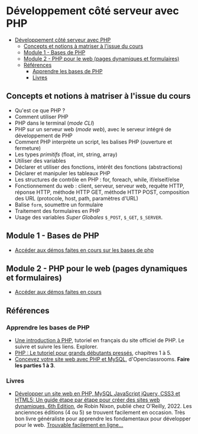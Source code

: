 # Développement côté serveur avec PHP

- [Développement côté serveur avec PHP](#développement-côté-serveur-avec-php)
  - [Concepts et notions à matriser à l'issue du cours](#concepts-et-notions-à-matriser-à-lissue-du-cours)
  - [Module 1 - Bases de PHP](#module-1---bases-de-php)
  - [Module 2 - PHP pour le web (pages dynamiques et formulaires)](#module-2---php-pour-le-web-pages-dynamiques-et-formulaires)
  - [Références](#références)
    - [Apprendre les bases de PHP](#apprendre-les-bases-de-php)
    - [Livres](#livres)


## Concepts et notions à matriser à l'issue du cours

- Qu'est ce que PHP ?
- Comment utiliser PHP 
- PHP dans le terminal (*mode CLI*)
- PHP sur un serveur web (*mode web*), avec le serveur intégré de développement de PHP
- Comment PHP interprète un script, les balises PHP (ouverture et fermeture)
- Les types *primitifs* (float, int, string, array)
- Utiliser des variables
- Déclarer et utiliser des fonctions, intérêt des fonctions (abstractions)
- Déclarer et manipuler les tableaux PHP
- Les structures de contrôle en PHP : for, foreach, while, if/elseif/else
- Fonctionnement du web : client, serveur, serveur web, requête HTTP, réponse HTTP, méthode HTTP GET, méthode HTTP POST, composition des URL (protocole, host, path, paramètres d'URL)
- Balise `form`, soumettre un formulaire
- Traitement des formulaires en PHP
- Usage des variables *Super Globales* `$_POST`, `$_GET`, `$_SERVER`.

## Module 1 - Bases de PHP

- [Accéder aux démos faites en cours sur les bases de php](./demos/php-bases/)

## Module 2 - PHP pour le web (pages dynamiques et formulaires)

- [Accéder aux démos faites en cours](./demos/web/)

## Références

### Apprendre les bases de PHP

- [Une introduction à PHP](https://www.php.net/manual/fr/tutorial.php), tutoriel en français du site officiel de PHP. Le suivre et suivre les liens. Explorer.
- [PHP : Le tutoriel pour grands débutants pressés](https://sylvie-vauthier.developpez.com/tutoriels/php/grand-debutant/?page=fondamentaux#LII), chapitres 1 à 5.
- [Concevez votre site web avec PHP et MySQL](https://openclassrooms.com/fr/courses/918836-concevez-votre-site-web-avec-php-et-mysql), d'Openclassrooms. **Faire les parties 1 à 3**.


### Livres

- [Développer un site web en PHP, MySQL JavaScript jQuery, CSS3 et HTML5: Un guide étape par étape pour créer des sites web dynamiques, 6th Edition](https://www.amazon.fr/D%C3%A9velopper-MySQL-JavaScript-jQuery-HTML5/dp/2893776183/ref=sr_1_27), de Robin Nixon, publié chez O'Reilly, 2022. Les anciennces éditions (4 ou 5) se trouvent facilement en occasion. Très bon livre généraliste pour apprendre les fondamentaux pour développer pour le web. [Trouvable facilement en ligne...](https://docs.google.com/document/d/150TC5owkc3pYQEqxotPVlyBnd9dGJa6RbP_pqOI51HU/edit)